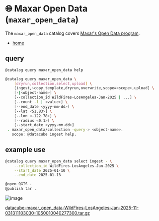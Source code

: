 # 🌐 Maxar Open Data (`maxar_open_data`)

The `maxar_open_data` catalog covers [Maxar's Open Data program](https://www.maxar.com/open-data/).

 - [home](https://www.maxar.com/open-data)

## query

```bash
@catalog query maxar_open_data help
```
```bash
@catalog query maxar_open_data \
	[dryrun,collection,select,upload] \
	[ingest,~copy_template,dryrun,overwrite,scope=<scope>,upload] \
	[-|<object-name>] \
	[--collection_id WildFires-LosAngeles-Jan-2025 | ...] \
	[--count -1 | <value>] \
	[--end_date <yyyy-mm-dd>] \
	[--lat <51.83>] \
	[--lon <-122.78>] \
	[--radius <0.1>] \
	[--start_date <yyyy-mm-dd>]
 . maxar_open_data/collection -query-> <object-name>.
   scope: @datacube ingest help.
```

## example use

```bash
@catalog query maxar_open_data select ingest - \
    --collection_id WildFires-LosAngeles-Jan-2025 \
    --start_date 2025-01-10 \
    --end_date 2025-01-13

@open QGIS .
@publish tar .
```

![image](https://github.com/kamangir/assets/blob/main/blue-geo/Maxar-Open-Datacube.png?raw=true)

[datacube-maxar_open_data-WildFires-LosAngeles-Jan-2025-11-031311103030-1050010040277300.tar.gz](https://kamangir-public.s3.ca-central-1.amazonaws.com/datacube-maxar_open_data-WildFires-LosAngeles-Jan-2025-11-031311103030-1050010040277300.tar.gz)
